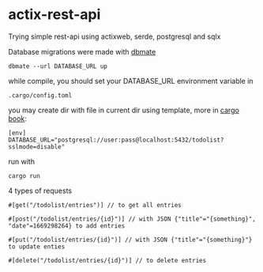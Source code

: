 # actix-rest-api
Trying simple rest-api using actixweb, serde, postgresql and sqlx

Database migrations were made with [dbmate](https://github.com/amacneil/dbmate)

```
dbmate --url DATABASE_URL up
```

while compile, you should set your 
DATABASE_URL
environment variable in 
```
.cargo/config.toml 
```

you may create dir with file in current dir using template, more in [cargo book](https://doc.rust-lang.org/cargo/reference/environment-variables.html):

```
[env]
DATABASE_URL="postgresql://user:pass@localhost:5432/todolist?sslmode=disable"
```


run with
```
cargo run
```

4 types of requests
```
#[get("/todolist/entries")] // to get all entries
```
```
#[post("/todolist/entries/{id}")] // with JSON {"title"="{something}", "date"=1669298264} to add entries
```
```
#[put("/todolist/entries/{id}")] // with JSON {"title"="{something}"} to update enties
```
```
#[delete("/todolist/entries/{id}")] // to delete entries
```

